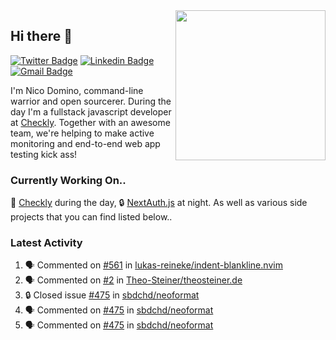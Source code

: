 <img align="right" src="https://user-images.githubusercontent.com/7415984/172472491-91b16eac-fa22-4ecf-92df-d687139fd1f9.gif" width="240" />

## Hi there 👋

[![Twitter Badge](https://img.shields.io/badge/-@ndom91-1ca0f1?style=flat-square&labelColor=1ca0f1&logo=twitter&logoColor=white&link=https://twitter.com/ndom91)](https://twitter.com/ndom91) [![Linkedin Badge](https://img.shields.io/badge/-ndom91-blue?style=flat-square&logo=Linkedin&logoColor=white&link=https://www.linkedin.com/in/ndom91/)](https://www.linkedin.com/in/ndom91/) [![Gmail Badge](https://img.shields.io/badge/-yo@ndo.dev-c14438?style=flat-square&logo=mail.ru&logoColor=white&link=mailto:yo@ndo.dev)](mailto:yo@ndo.dev)

I'm Nico Domino, command-line warrior and open sourcerer. During the day I'm a fullstack javascript developer at [Checkly](https://checklyhq.com). Together with an awesome team, we're helping to make active monitoring and end-to-end web app testing kick ass!

### Currently Working On..

🦝 [Checkly](https://checklyhq.com) during the day, 🔒 [NextAuth.js](https://github.com/nextauthjs/next-auth) at night. As well as various side projects that you can find listed below..

<!--START_SECTION_PROFILE_VIEWS:readme-info-->
<!--END_SECTION_PROFILE_VIEWS:readme-info-->

<!--START_SECTION_DAILY_COMMIT:readme-info-->
<!--END_SECTION_DAILY_COMMIT:readme-info-->

<!--START_SECTION_WEEKLY_COMMIT:readme-info-->
<!--END_SECTION_WEEKLY_COMMIT:readme-info-->

### Latest Activity

<!--START_SECTION:activity-->
1. 🗣 Commented on [#561](https://github.com/lukas-reineke/indent-blankline.nvim/issues/561#issuecomment-1742799836) in [lukas-reineke/indent-blankline.nvim](https://github.com/lukas-reineke/indent-blankline.nvim)
2. 🗣 Commented on [#2](https://github.com/Theo-Steiner/theosteiner.de/issues/2#issuecomment-1712167123) in [Theo-Steiner/theosteiner.de](https://github.com/Theo-Steiner/theosteiner.de)
3. 🔒 Closed issue [#475](https://github.com/sbdchd/neoformat/issues/475) in [sbdchd/neoformat](https://github.com/sbdchd/neoformat)
4. 🗣 Commented on [#475](https://github.com/sbdchd/neoformat/issues/475#issuecomment-1705579867) in [sbdchd/neoformat](https://github.com/sbdchd/neoformat)
5. 🗣 Commented on [#475](https://github.com/sbdchd/neoformat/issues/475#issuecomment-1703313085) in [sbdchd/neoformat](https://github.com/sbdchd/neoformat)
<!--END_SECTION:activity-->
